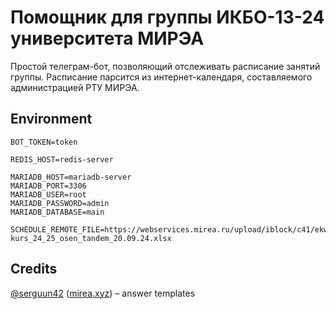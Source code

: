 # Помощник для группы ИКБО-13-24 университета МИРЭА

Простой телеграм-бот, позволяющий отслеживать расписание занятий группы.
Расписание парсится из интернет-календаря, составляемого администрацией РТУ МИРЭА.

## Environment

```
BOT_TOKEN=token

REDIS_HOST=redis-server

MARIADB_HOST=mariadb-server
MARIADB_PORT=3306
MARIADB_USER=root
MARIADB_PASSWORD=admin
MARIADB_DATABASE=main

SCHEDULE_REMOTE_FILE=https://webservices.mirea.ru/upload/iblock/c41/ekw1xs1f48qph2mcr4dfwjxrl4xre15y/IIT_1-kurs_24_25_osen_tandem_20.09.24.xlsx
```

## Credits

[@serguun42](https://github.com/serguun42) ([mirea.xyz](https://mirea.xyz)) – answer templates